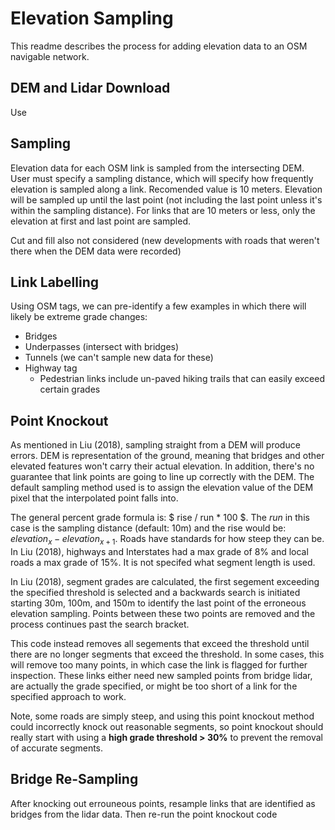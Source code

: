 # Elevation Sampling
This readme describes the process for adding elevation data to an OSM navigable network.

## DEM and Lidar Download
Use

## Sampling
Elevation data for each OSM link is sampled from the intersecting DEM. User must specify a sampling distance, which will specify how frequently elevation is sampled along a link. Recomended value is 10 meters. Elevation will be sampled up until the last point (not including the last point unless it's within the sampling distance). For links that are 10 meters or less, only the elevation at first and last point are sampled.

Cut and fill also not considered (new developments with roads that weren't there when the DEM data were recorded)

## Link Labelling
Using OSM tags, we can pre-identify a few examples in which there will likely be extreme grade changes:

- Bridges
- Underpasses (intersect with bridges)
- Tunnels (we can't sample new data for these)
- Highway tag
    - Pedestrian links include un-paved hiking trails that can easily exceed certain grades

## Point Knockout
As mentioned in Liu (2018), sampling straight from a DEM will produce errors. DEM is representation of the ground, meaning that bridges and other elevated features won't carry their actual elevation. In addition, there's no guarantee that link points are going to line up correctly with the DEM. The default sampling method used is to assign the elevation value of the DEM pixel that the interpolated point falls into.

The general percent grade formula is: $ rise / run * 100 $. The $run$ in this case is the sampling distance (default: 10m) and the rise would be: $elevation_{x} - elevation_{x+1}$. Roads have standards for how steep they can be. In Liu (2018), highways and Interstates had a max grade of 8% and local roads a max grade of 15%. It is not specifed what segment length is used.

In Liu (2018), segment grades are calculated, the first segement exceeding the specified threshold is selected and a backwards search is initiated starting 30m, 100m, and 150m to identify the last point of the erroneous elevation sampling. Points between these two points are removed and the process continues past the search bracket.

This code instead removes all segements that exceed the threshold until there are no longer segments that exceed the threshold. In some cases, this will remove too many points, in which case the link is flagged for further inspection. These links either need new sampled points from bridge lidar, are actually the grade specified, or might be too short of a link for the specified approach to work.

Note, some roads are simply steep, and using this point knockout method could incorrectly knock out reasonable segments, so point knockout should really start with using a **high grade threshold > 30%** to prevent the removal of accurate segments.

## Bridge Re-Sampling
After knocking out errouneous points, resample links that are identified as bridges from the lidar data. Then re-run the point knockout code 